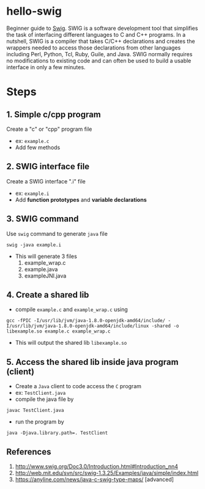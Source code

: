 # hello-swig
Beginner guide to [Swig](http://www.swig.org). SWIG is a software development tool that simplifies the task of interfacing different languages to C and C++ programs. In a nutshell, SWIG is a compiler that takes C/C++ declarations and creates the wrappers needed to access those declarations from other languages including Perl, Python, Tcl, Ruby, Guile, and Java. SWIG normally requires no modifications to existing code and can often be used to build a usable interface in only a few minutes.

# Steps

## 1. Simple c/cpp program
Create a "c" or "cpp" program file
- ex: `example.c`
- Add few methods

## 2. SWIG interface file
Create a SWIG interface ".i" file
- ex: `example.i`
- Add **function prototypes** and **variable declarations**

## 3. SWIG command
Use `swig` command to generate `java` file

```swig -java example.i```

- This will generate 3 files
    1. example_wrap.c
    2. example.java
    3. exampleJNI.java

## 4. Create a shared lib
- compile `example.c` and `example_wrap.c` using

```gcc -fPIC -I/usr/lib/jvm/java-1.8.0-openjdk-amd64/include/ -I/usr/lib/jvm/java-1.8.0-openjdk-amd64/include/linux -shared -o libexample.so example.c example_wrap.c```

- This will output the shared lib `libexample.so`


## 5. Access the shared lib inside java program (client)
- Create a `Java` client to code access the `C` program
- ex: `TestClient.java`
- compile the java file by

```javac TestClient.java```

- run the program by

```java -Djava.library.path=. TestClient```


## References
1. http://www.swig.org/Doc3.0/Introduction.html#Introduction_nn4
2. http://web.mit.edu/svn/src/swig-1.3.25/Examples/java/simple/index.html
3. https://anyline.com/news/java-c-swig-type-maps/ [advanced]
